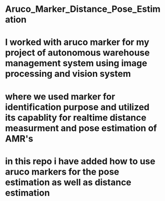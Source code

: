 # Aruco_Marker_Distance_Pose_Estimation
# I worked with aruco marker for my project of autonomous warehouse management system using image processing and vision system 
# where we used marker for identification purpose and utilized its capablity for realtime distance measurment and pose estimation of AMR's
# in this repo i have added how to use aruco markers for the pose estimation as well as distance estimation 
